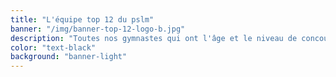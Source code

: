 ```yaml
---
title: "L'équipe top 12 du pslm"
banner: "/img/banner-top-12-logo-b.jpg"
description: "Toutes nos gymnastes qui ont l'âge et le niveau de concourir en Top 12 sont engagées sur la liste fédérale qui peut contenir jusqu'à 20 noms. Elles ne passeront cependant pas toutes à chaque rencontre."
color: "text-black"
background: "banner-light"
---
```

